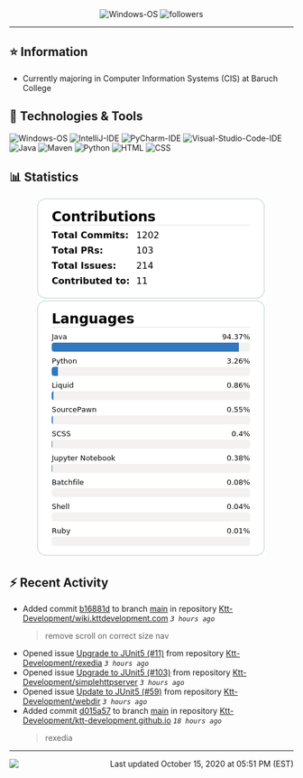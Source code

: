 <div align="center">
    <img 
        src="https://img.shields.io/badge/OS-Windows-informational?style=for-the-badge&color=3278be"
        alt="Windows-OS">
    <img 
        src="https://img.shields.io/github/followers/katsute?color=3278be&style=for-the-badge"
        alt="followers">
</div>

<hr>

## ⭐ Information

 - Currently majoring in Computer Information Systems (CIS) at Baruch College

## 🔧 Technologies & Tools

<img 
    src="https://img.shields.io/badge/OS-Windows-informational?style=flat-square&color=3278be"
    alt="Windows-OS">
<img 
    src="https://img.shields.io/badge/Editor-IntelliJ_IDEA-informational?style=flat-square&logo=intellij-idea&logoColor=white&color=3278be"
    alt="IntelliJ-IDE">
<img 
    src="https://img.shields.io/badge/Editor-PyCharm-informational?style=flat-square&logo=pycharm&logoColor=white&color=3278be"
    alt="PyCharm-IDE">
<img 
    src="https://img.shields.io/badge/Editor-Visual_Studio_Code-informational?style=flat-square&logo=Visual-Studio-Code&logoColor=white&color=3278be"
    alt="Visual-Studio-Code-IDE">
<img 
    src="https://img.shields.io/badge/Code-Java-informational?style=flat-square&logo=java&logoColor=white&color=3278be"
    alt="Java">
<img 
    src="https://img.shields.io/badge/Tools-Maven-informational?style=flat-square&logo=apache-maven&logoColor=white&color=3278be"
    alt="Maven">
<img 
    src="https://img.shields.io/badge/Code-Python-informational?style=flat-square&logo=python&logoColor=white&color=3278be"
    alt="Python">
<img 
    src="https://img.shields.io/badge/Code-HTML-informational?style=flat-square&logo=html5&logoColor=white&color=3278be"
    alt="HTML">
<img 
    src="https://img.shields.io/badge/Code-CSS-informational?style=flat-square&logo=css-wizardry&logoColor=white&color=3278be"
    alt="CSS">

## 📊 Statistics
<div align="center">
    <a href="https://github.com/Katsute/">
        <img src="https://github.com/Katsute/Katsute/blob/main/contributions.png">
    </a>
    <a href="https://github.com/Katsute/">
        <img src="https://github.com/Katsute/Katsute/blob/main/languages.png">
    </a>
</div>

## ⚡ Recent Activity

 - Added commit [b16881d](https://github.com/Ktt-Development/wiki.kttdevelopment.com/commit/b16881d4944e3894ae4fa5afd3c0866eb4f746af) to branch [main](https://github.com/Ktt-Development/wiki.kttdevelopment.com/tree/main) in repository [Ktt-Development/wiki.kttdevelopment.com](https://github.com/Ktt-Development/wiki.kttdevelopment.com)  *`3 hours ago`*
   > remove scroll on correct size nav
 - Opened issue [Upgrade to JUnit5 (#11)](https://github.com/Ktt-Development/rexedia/issues/11) from repository [Ktt-Development/rexedia](https://github.com/Ktt-Development/rexedia)  *`3 hours ago`*
 - Opened issue [Upgrade to JUnit5 (#103)](https://github.com/Ktt-Development/simplehttpserver/issues/103) from repository [Ktt-Development/simplehttpserver](https://github.com/Ktt-Development/simplehttpserver)  *`3 hours ago`*
 - Opened issue [Update to JUnit5 (#59)](https://github.com/Ktt-Development/webdir/issues/59) from repository [Ktt-Development/webdir](https://github.com/Ktt-Development/webdir)  *`3 hours ago`*
 - Added commit [d015a57](https://github.com/Ktt-Development/ktt-development.github.io/commit/d015a57cba5493b992a5303964b3bf4e2851b753) to branch [main](https://github.com/Ktt-Development/ktt-development.github.io/tree/main) in repository [Ktt-Development/ktt-development.github.io](https://github.com/Ktt-Development/ktt-development.github.io)  *`18 hours ago`*
   > rexedia

---
<img align="left" src="https://github.com/Katsute/Katsute/workflows/Update%20README.md/badge.svg"><p align="right">Last updated October 15, 2020 at 05:51 PM (EST)</p>
